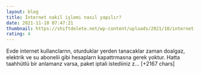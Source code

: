 ```yaml
--- 
layout: blog
title: İnternet nakil işlemi nasıl yapılır?
date: 2021-11-10 07:47:21
thumbnail: https://shiftdelete.net/wp-content/uploads/2021/10/internet-nakil-islemi-nasil-yapilir.jpg
rating: 4
---
```

Evde internet kullanclarnn, oturduklar yerden tanacaklar zaman doalgaz, elektrik ve su abonelii gibi hesaplarn kapattrmasna gerek yoktur. Hatta taahhütlü bir anlamanz varsa, paket iptali istediiniz z… [+2167 chars]